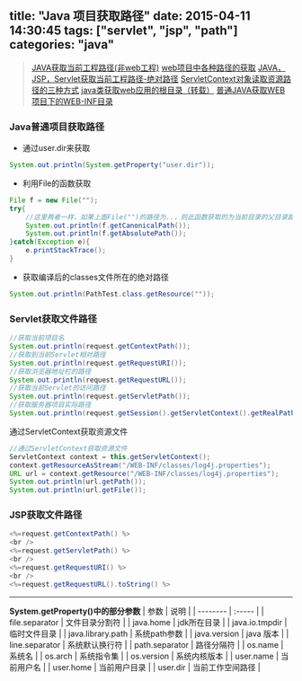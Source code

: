 title: "Java 项目获取路径"
date: 2015-04-11 14:30:45
tags: ["servlet", "jsp", "path"]
categories: "java"
---

> [JAVA获取当前工程路径(非web工程)](http://www.cnblogs.com/noures/archive/2012/08/16/2642349.html)
> [web项目中各种路径的获取](http://pengshao.iteye.com/blog/616342)
> [JAVA，JSP，Servlet获取当前工程路径-绝对路径](http://blog.csdn.net/sanyuesan0000/article/details/7433680)
> [ServletContext对象读取资源路径的三种方式](http://blog.csdn.net/a623397674a/article/details/14523177)
> [java类获取web应用的根目录（转载）](http://zch198627.iteye.com/blog/143399)
> [普通JAVA获取WEB项目下的WEB-INF目录](http://she.iteye.com/blog/1199723)

### Java普通项目获取路径

* 通过user.dir来获取
```java
System.out.println(System.getProperty("user.dir"));
```

* 利用File的函数获取
```java
File f = new File("");
try{
    //这里两者一样，如果上面File("")的路径为..，则此函数获取的为当前目录的父目录路径，下面的函数则还是当前目录
	System.out.println(f.getCanonicalPath());
	System.out.println(f.getAbsolutePath());
}catch(Exception e){
	e.printStackTrace();
}
```

* 获取编译后的classes文件所在的绝对路径
```java
System.out.println(PathTest.class.getResource(""));
```

### Servlet获取文件路径

```java
//获取当前项目名
System.out.println(request.getContextPath());
//获取到当前Servlet相对路径
System.out.println(request.getRequestURI());
//获取浏览器地址栏的路径
System.out.println(request.getRequestURL());
//获取当前Servlet的访问路径
System.out.println(request.getServletPath());
//获取服务器项目实际路径
System.out.println(request.getSession().getServletContext().getRealPath(""));
```

通过ServletContext获取资源文件
```java
//通过ServletContext获取资源文件
ServletContext context = this.getServletContext();
context.getResourceAsStream("/WEB-INF/classes/log4j.properties");
URL url = context.getResource("/WEB-INF/classes/log4j.properties");
System.out.println(url.getPath());
System.out.println(url.getFile());
```

### JSP获取文件路径
```java
<%=request.getContextPath() %>
<br />
<%=request.getServletPath() %>
<br />
<%=request.getRequestURI() %>
<br />
<%=request.getRequestURL().toString() %>
```

----

__System.getProperty()中的部分参数__
| 参数        | 说明   |
| --------   | :-----  |
| file.separator | 文件目录分割符 |
| java.home | jdk所在目录 |
| java.io.tmpdir | 临时文件目录 |
| java.library.path | 系统path参数 |
| java.version  | java 版本 |
| line.separator | 系统默认换行符 |
| path.separator | 路径分隔符 |
| os.name | 系统名 |
| os.arch | 系统指令集 |
| os.version | 系统内核版本 |
| user.name | 当前用户名 |
| user.home | 当前用户目录 |
| user.dir | 当前工作空间路径 |